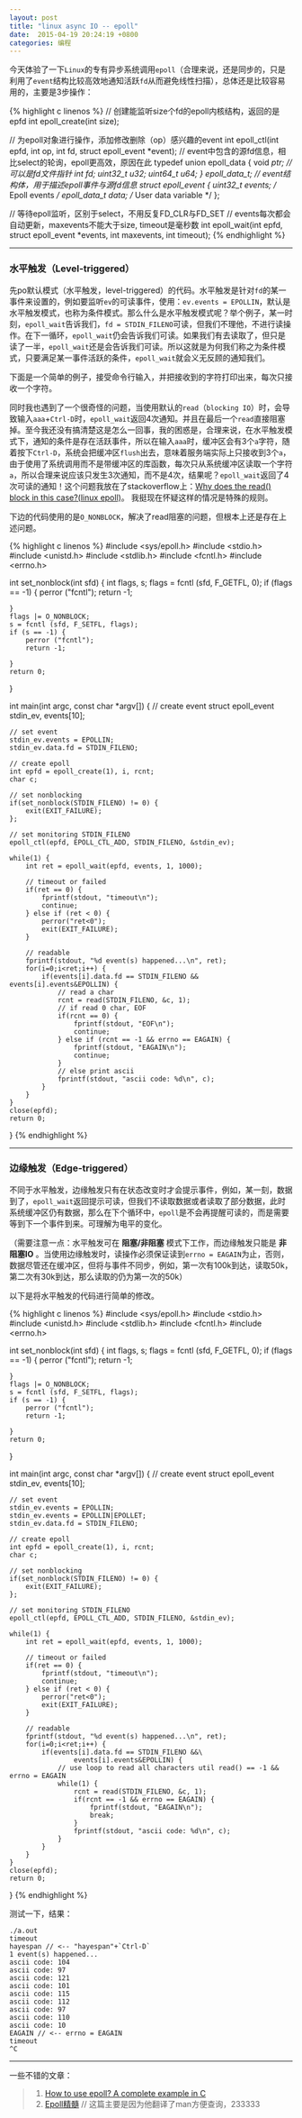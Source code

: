 ```yaml
---
layout: post
title: "linux async IO -- epoll"
date:  2015-04-19 20:24:19 +0800
categories: 编程
---
```


今天体验了一下`Linux`的专有异步系统调用`epoll`（合理来说，还是同步的，只是利用了`event`结构比较高效地通知活跃`fd`从而避免线性扫描），总体还是比较容易用的，主要是3步操作：

{% highlight c linenos %}
// 创建能监听size个fd的epoll内核结构，返回的是epfd
int epoll_create(int size);

// 为epoll对象进行操作，添加修改删除（op）感兴趣的event
int epoll_ctl(int epfd, int op, int fd, struct epoll_event *event);
// event中包含的源fd信息，相比select的轮询，epoll更高效，原因在此
typedef union epoll_data {
    void        *ptr; // 可以是fd文件指针
    int          fd;
    uint32_t     u32;
    uint64_t     u64;
} epoll_data_t;
// event结构体，用于描述epoll事件与源fd信息
struct epoll_event {
    uint32_t     events;      /* Epoll events */
    epoll_data_t data;        /* User data variable */
};

// 等待epoll监听，区别于select，不用反复FD_CLR与FD_SET
// events每次都会自动更新，maxevents不能大于size, timeout是毫秒数
int epoll_wait(int epfd, struct epoll_event *events,
                      int maxevents, int timeout);
{% endhighlight %}

---

### 水平触发（Level-triggered）


先po默认模式（水平触发，level-triggered）的代码。水平触发是针对`fd`的某一事件来设置的，例如要监听`ev`的可读事件，使用：`ev.events = EPOLLIN`，默认是水平触发模式，也称为条件模式。那么什么是水平触发模式呢？举个例子，某一时刻，`epoll_wait`告诉我们，`fd = STDIN_FILENO`可读，但我们不理他，不进行读操作。在下一循环，`epoll_wait`仍会告诉我们可读。如果我们有去读取了，但只是读了一半，`epoll_wait`还是会告诉我们可读。所以这就是为何我们称之为条件模式，只要满足某一事件活跃的条件，`epoll_wait`就会义无反顾的通知我们。

下面是一个简单的例子，接受命令行输入，并把接收到的字符打印出来，每次只接收一个字符。

同时我也遇到了一个很奇怪的问题，当使用默认的`read`（`blocking IO`）时，会导致输入`aaa`+`Ctrl-D`时，`epoll_wait`返回4次通知。并且在最后一个`read`直接阻塞掉。至今我还没有搞清楚这是怎么一回事，我的困惑是，合理来说，在水平触发模式下，通知的条件是存在活跃事件，所以在输入`aaa`时，缓冲区会有3个`a`字符，随着按下`Ctrl-D`，系统会把缓冲区`flush`出去，意味着服务端实际上只接收到3个`a`，由于使用了系统调用而不是带缓冲区的库函数，每次只从系统缓冲区读取一个字符`a`，所以合理来说应该只发生3次通知，而不是4次，结果呢？`epoll_wait`返回了4次可读的通知！这个问题我放在了stackoverflow上：[Why does the read() block in this case?(linux epoll)](http://stackoverflow.com/questions/29727210/why-does-the-read-block-in-this-caselinux-epoll)。
我挺现在怀疑这样的情况是特殊的规则。

下边的代码使用的是`O_NONBLOCK`，解决了read阻塞的问题，但根本上还是存在上述问题。

{% highlight c linenos %}
#include <sys/epoll.h>
#include <stdio.h>
#include <unistd.h>
#include <stdlib.h>
#include <fcntl.h>
#include <errno.h>

int set_nonblock(int sfd) {
    int flags, s;
    flags = fcntl (sfd, F_GETFL, 0);
    if (flags == -1) {
        perror ("fcntl");
        return -1;

    }
    flags |= O_NONBLOCK;
    s = fcntl (sfd, F_SETFL, flags);
    if (s == -1) {
        perror ("fcntl");
        return -1;

    }
    return 0;
}

int main(int argc, const char *argv[]) {
    // create event
    struct epoll_event stdin_ev, events[10];

    // set event
    stdin_ev.events = EPOLLIN;
    stdin_ev.data.fd = STDIN_FILENO;

    // create epoll
    int epfd = epoll_create(1), i, rcnt;
    char c;

    // set nonblocking
    if(set_nonblock(STDIN_FILENO) != 0) {
        exit(EXIT_FAILURE);
    };
    
    // set monitoring STDIN_FILENO 
    epoll_ctl(epfd, EPOLL_CTL_ADD, STDIN_FILENO, &stdin_ev);

    while(1) {
        int ret = epoll_wait(epfd, events, 1, 1000);

        // timeout or failed
        if(ret == 0) {
            fprintf(stdout, "timeout\n");
            continue;
        } else if (ret < 0) {
            perror("ret<0");
            exit(EXIT_FAILURE);
        }

        // readable
        fprintf(stdout, "%d event(s) happened...\n", ret);
        for(i=0;i<ret;i++) {
            if(events[i].data.fd == STDIN_FILENO && events[i].events&EPOLLIN) {
                // read a char
                rcnt = read(STDIN_FILENO, &c, 1); 
                // if read 0 char, EOF
                if(rcnt == 0) {
                    fprintf(stdout, "EOF\n");
                    continue;
                } else if (rcnt == -1 && errno == EAGAIN) {
                    fprintf(stdout, "EAGAIN\n");
                    continue;
                }
                // else print ascii
                fprintf(stdout, "ascii code: %d\n", c);
            }
        } 
    }
    close(epfd);
    return 0;
}
{% endhighlight %}

----

### 边缘触发（Edge-triggered）

不同于水平触发，边缘触发只有在状态改变时才会提示事件，例如，某一刻，数据到了，`epoll_wait`返回提示可读，但我们不读取数据或者读取了部分数据，此时系统缓冲区仍有数据，那么在下个循环中，`epoll`是不会再提醒可读的，而是需要等到下一个事件到来。可理解为电平的变化。

（需要注意一点：水平触发可在 __阻塞/非阻塞__ 模式下工作，而边缘触发只能是 __非阻塞IO__ 。当使用边缘触发时，读操作必须保证读到`errno = EAGAIN`为止，否则，数据尽管还在缓冲区，但将与事件不同步，例如，第一次有100k到达，读取50k，第二次有30k到达，那么读取的仍为第一次的50k）

以下是将水平触发的代码进行简单的修改。

{% highlight c linenos %}
#include <sys/epoll.h>
#include <stdio.h>
#include <unistd.h>
#include <stdlib.h>
#include <fcntl.h>
#include <errno.h>

int set_nonblock(int sfd) {
    int flags, s;
    flags = fcntl (sfd, F_GETFL, 0);
    if (flags == -1) {
        perror ("fcntl");
        return -1;

    }
    flags |= O_NONBLOCK;
    s = fcntl (sfd, F_SETFL, flags);
    if (s == -1) {
        perror ("fcntl");
        return -1;

    }
    return 0;
}

int main(int argc, const char *argv[])
{
    // create event
    struct epoll_event stdin_ev, events[10];

    // set event
    stdin_ev.events = EPOLLIN;
    stdin_ev.events = EPOLLIN|EPOLLET;
    stdin_ev.data.fd = STDIN_FILENO;

    // create epoll
    int epfd = epoll_create(1), i, rcnt;
    char c;

    // set nonblocking
    if(set_nonblock(STDIN_FILENO) != 0) {
        exit(EXIT_FAILURE);
    };
    
    // set monitoring STDIN_FILENO 
    epoll_ctl(epfd, EPOLL_CTL_ADD, STDIN_FILENO, &stdin_ev);

    while(1) {
        int ret = epoll_wait(epfd, events, 1, 1000);

        // timeout or failed
        if(ret == 0) {
            fprintf(stdout, "timeout\n");
            continue;
        } else if (ret < 0) {
            perror("ret<0");
            exit(EXIT_FAILURE);
        }

        // readable
        fprintf(stdout, "%d event(s) happened...\n", ret);
        for(i=0;i<ret;i++) {
            if(events[i].data.fd == STDIN_FILENO &&\
                    events[i].events&EPOLLIN) {
                // use loop to read all characters util read() == -1 && errno = EAGAIN
                while(1) {
                    rcnt = read(STDIN_FILENO, &c, 1);
                    if(rcnt == -1 && errno == EAGAIN) {
                        fprintf(stdout, "EAGAIN\n");
                        break;
                    }
                    fprintf(stdout, "ascii code: %d\n", c);
                }
            }
        } 
    }
    close(epfd);
    return 0;
}
{% endhighlight %}

测试一下，结果：

```
./a.out
timeout
hayespan // <-- "hayespan"+`Ctrl-D`
1 event(s) happened...
ascii code: 104
ascii code: 97
ascii code: 121
ascii code: 101
ascii code: 115
ascii code: 112
ascii code: 97
ascii code: 110
ascii code: 10
EAGAIN // <-- errno = EAGAIN
timeout
^C

```

----

一些不错的文章：

> 1. [How to use epoll? A complete example in C](https://banu.com/blog/2/how-to-use-epoll-a-complete-example-in-c/)
> 2. [Epoll精髓](http://www.cnblogs.com/onlyxp/archive/2007/08/10/851222.html) // 这篇主要是因为他翻译了man方便查询，233333

